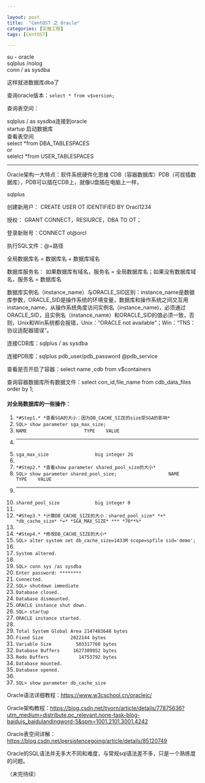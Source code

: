 ```yaml
---

layout: post
title:  "CentOS7 之 Oracle"
categories: [实施工程]
tags: [CentOS7]

---
```


su - oracle  
sqlplus /nolog  
conn / as sysdba    

这样就进数据库dba了  

查询oracle版本：`select * from v$version;`  

查询表空间：

sqlplus / as sysdba连接到oracle   
startup 启动数据库  
查看表空间  
select *from DBA_TABLESPACES  
or  
selelct *from USER_TABLESPACES    

---

Oracle架构一大特点：软件系统硬件化思维  CDB（容器数据库）PDB（可拔插数据库），PDB可以插在CDB上，就像U盘插在电脑上一样，

sqlplus   

创建新用户： CREATE USER OT IDENTIFIED BY Oracl1234   

授权： GRANT CONNECT，RESIURCE，DBA TO OT；  

登录新账号：CONNECT ot@orcl  

执行SQL文件：@+路径  

全局数据库名 = 数据库名 + 数据库域名  

数据库服务名： 如果数据库有域名，服务名 = 全局数据库名；如果没有数据库域名，服务名 = 数据库名  

数据库实例名（instance_name）与ORACLE_SID区别：instance_name是数据库参数，ORACLE_SID是操作系统的环境变量，数据库和操作系统之间交互用instance_name，从操作系统角度访问实例名（instance_name)，必须通过ORACLE_SID，且实例名（instance_name）和ORACLE_SID的值必须一致，否则，Unix和Win系统都会报错，Unix：“ORACLE not available”；Win：“TNS：协议适配器错误”。

连接CDB库：sqlplus / as sysdba  

连接PDB库：sqlplus pdb_user/pdb_password @pdb_service  

查看是否开启了容器：select name ,cdb from v$containers  

查询容器数据库所有数据文件：select con_id,file_name from cdb_data_files order by 1;      

####  对全局数据库的一些操作：

1. `*#Step1.* *查看SGA的大小：因为DB_CACHE_SIZE的size受SGA的影响*`
2. `SQL> show parameter sga_max_size;`
3. `NAME                     TYPE    VALUE`
4. ------------------------------------ ----------- ------------------------------
5. `sga_max_size                 big integer 2G`
6. 
7. `*#Step2.* *查看show parameter shared_pool_size的大小*`
8. `SQL> show parameter shared_pool_size;                   NAME                     TYPE    VALUE`
9. ------------------------------------ ----------- ------------------------------
10. `shared_pool_size             big integer 0`
11. 
12. `*#Step3.* *计算DB_CACHE_SIZE的大小：shared_pool_size* *+* *db_cache_size* *=* *SGA_MAX_SIZE* *** *70**%*`
13. 
14. `*#Step4.* *修改DB_CACHE_SIZE的大小*`
15. `SQL> alter system set db_cache_size=1433M scope=spfile sid='demo';`
16.  
17. `System altered.`
18.  
19. `SQL> conn sys /as sysdba`
20. `Enter password: ********`
21. `Connected.`
22. `SQL> shutdown immediate`
23. `Database closed.`
24. `Database dismounted.`
25. `ORACLE instance shut down.`
26. `SQL> startup`
27. `ORACLE instance started.`
28.  
29. `Total System Global Area 2147483648 bytes`
30. `Fixed Size          2022144 bytes`
31. `Variable Size         503317760 bytes`
32. `Database Buffers     1627389952 bytes`
33. `Redo Buffers           14753792 bytes`
34. `Database mounted.`
35. `Database opened.`
36.  
37. `SQL> show parameter db_cache_size`



Oracle语法详细教程：<https://www.w3cschool.cn/oraclejc/>    

Oracle架构教程：<https://blog.csdn.net/tiyorn/article/details/77875636?utm_medium=distribute.pc_relevant.none-task-blog-baidujs_baidulandingword-5&spm=1001.2101.3001.4242>    

Oracle表空间详解：<https://blog.csdn.net/persistencegoing/article/details/85120749>

Oracle的SQL语法并无多大不同和难度，与常规sql语法差不多，只是一个熟练度的问题。

（未完待续）  